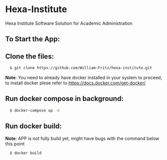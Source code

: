 # Hexa-Institute
Hexa Institute Software Solution for Academic Administration

## To Start the App:

## Clone the files:
```sh
  $ git clone https://github.com/William-Fritz/hexa-institute.git
```
**Note**: You need to already have docker installed in your system to proceed, to install docker plese refer to https://docs.docker.com/get-docker/

## Run docker compose in background:
```sh
  $ docker-compose up -d
```
## Run docker build:
**Note**: APP is not fully build yet, might have bugs with the command below this point
```sh
  $ docker build
```

